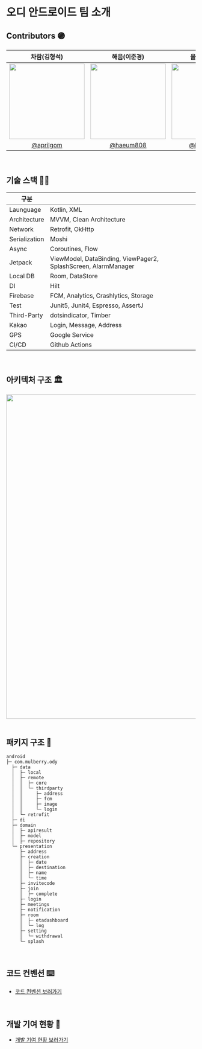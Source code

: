 # 오디 안드로이드 팀 소개
## **Contributors** 🟣

|차람(김형석)|해음(이준경)|올리브(김혜민)|
|:-:|:-:|:-:|
|<img src="https://github.com/user-attachments/assets/6743a06e-785c-4fd1-98d6-69d3fde4ca6f" width=200 height=200>|<img src="https://github.com/user-attachments/assets/a7b12121-a193-4d12-ac86-c3fd383b0125" width=200 height=200>|<img src="https://github.com/user-attachments/assets/ee524838-09af-4241-bf64-aa227510c0b1" width=200 height=200>|
|[@aprilgom](https://github.com/aprilgom)|[@haeum808](https://github.com/haeum808)|[@kimhm0728](https://github.com/kimhm0728)|

<br>

## 기술 스택 🧑‍💻
| 구분           |                                                                |
|---------------|----------------------------------------------------------------|
| Launguage     | Kotlin, XML                                                    |
| Architecture  | MVVM, Clean Architecture                                       |
| Network       | Retrofit, OkHttp                                               |
| Serialization | Moshi                                                          |
| Async         | Coroutines, Flow                                               |
| Jetpack       | ViewModel, DataBinding, ViewPager2, SplashScreen, AlarmManager |
| Local DB      | Room, DataStore                                                |
| DI            | Hilt                                                           |
| Firebase      | FCM, Analytics, Crashlytics, Storage                           |
| Test          | Junit5, Junit4, Espresso, AssertJ                              |
| Third-Party   | dotsindicator, Timber                                          |
| Kakao         | Login, Message, Address                                        |
| GPS           | Google Service                                                 |
| CI/CD         | Github Actions                                                 |

<br>

## **아키텍처 구조** 🏛️

<img src="https://github.com/user-attachments/assets/3d60e4b4-95cc-4ae4-b32e-0756bdc0abe8" width="860"/>

<br>
<br>

## **패키지 구조** 📁
```
android
├─ com.mulberry.ody
  ├─ data
  │  ├─ local
  │  ├─ remote
  │  │  ├─ core
  │  │  └─ thirdparty
  │  │     ├─ address
  │  │     ├─ fcm
  │  │     ├─ image
  │  │     └─ login
  │  └─ retrofit
  ├─ di
  ├─ domain
  │  ├─ apiresult
  │  ├─ model
  │  ├─ repository
  └─ presentation
     ├─ address
     ├─ creation
     │  ├─ date
     │  ├─ destination
     │  ├─ name
     │  └─ time
     ├─ invitecode
     ├─ join
     │  ├─ complete
     ├─ login
     ├─ meetings
     ├─ notification
     ├─ room
     │  ├─ etadashboard
     │  └─ log
     ├─ setting
     │  └─ withdrawal
     └─ splash
```

<br>

## 코드 컨벤션 ⌨️
- [코드 컨벤션 보러가기](https://sly-face-106.notion.site/180abc739e634b42ad33381f2780c8e0)

<br>

## 개발 기여 현황 🧩
- [개발 기여 현황 보러가기](https://sly-face-106.notion.site/0d91aa0c3c6b4fb68a158c2c3840e1f6)
